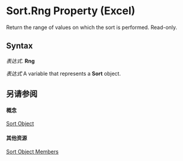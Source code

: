 
# Sort.Rng Property (Excel)

Return the range of values on which the sort is performed. Read-only.


## Syntax

 _表达式_. **Rng**

 _表达式_ A variable that represents a **Sort** object.


## 另请参阅


#### 概念


[Sort Object](637ee681-743c-5196-2bfc-4a5bea025295.md)
#### 其他资源


[Sort Object Members](http://msdn.microsoft.com/library/032ef613-d7f4-9fdc-e58c-3a1749396b3e%28Office.15%29.aspx)